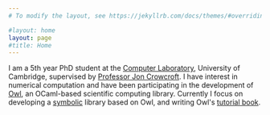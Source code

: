 ```yaml
---
# To modify the layout, see https://jekyllrb.com/docs/themes/#overriding-theme-defaults

#layout: home
layout: page
#title: Home
---
```


I am a 5th year PhD student at the [Computer Laboratory](https://www.cl.cam.ac.uk/), University of Cambridge, supervised by [Professor Jon Crowcroft](https://www.cl.cam.ac.uk/~jac22/). I have interest in numerical computation and have been participating in the development of [Owl](https://ocaml.xyz/), an OCaml-based scientific computing library. Currently I focus on developing a [symbolic](https://github.com/owlbarn/owl_symbolic) library based on Owl, and writing Owl's [tutorial book](https://ocaml.xyz/owl_tutorials/).
